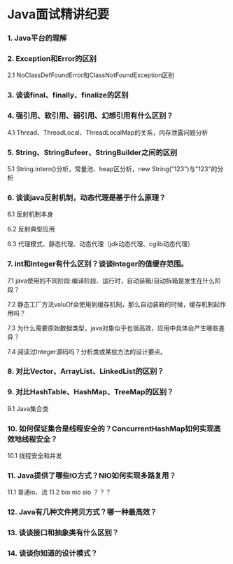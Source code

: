 # Java面试精讲纪要

### 1. Java平台的理解

### 2. Exception和Error的区别

2.1 NoClassDefFoundError和ClassNotFoundException区别

### 3. 谈谈final、finally、finalize的区别

### 4. 强引用、软引用、弱引用、幻想引用有什么区别？

4.1 Thread、ThreadLocal、ThreadLocalMap的关系，内存泄露问题分析

### 5. String、StringBufeer、StringBuilder之间的区别

5.1 String.intern()分析，常量池、heap区分析，new String("123")与"123"的分析

### 6. 谈谈java反射机制，动态代理是基于什么原理？

6.1 反射机制本身

6.2 反射典型应用

6.3 代理模式、静态代理、动态代理（jdk动态代理、cglib动态代理）

### 7. int和Integer有什么区别？谈谈Integer的值缓存范围。

7.1 java使用的不同阶段:编译阶段、运行时，自动装箱/自动拆箱是发生在什么阶段？

7.2 静态工厂方法valuOf会使用到缓存机制，那么自动装箱的时候，缓存机制起作用吗？

7.3 为什么需要原始数据类型，java对象似乎也很高效，应用中具体会产生哪些差异？

7.4 阅读过Integer源码吗？分析类或某些方法的设计要点。

### 8. 对比Vector、ArrayList、LinkedList的区别？

### 9. 对比HashTable、HashMap、TreeMap的区别？

9.1 Java集合类

### 10. 如何保证集合是线程安全的？ConcurrentHashMap如何实现高效地线程安全？

10.1 线程安全和并发

### 11. Java提供了哪些IO方式？NIO如何实现多路复用？

11.1 普通io、流
11.2 bio nio aio ？？？

### 12. Java有几种文件拷贝方式？哪一种最高效？

### 13. 谈谈接口和抽象类有什么区别？

### 14. 谈谈你知道的设计模式？



